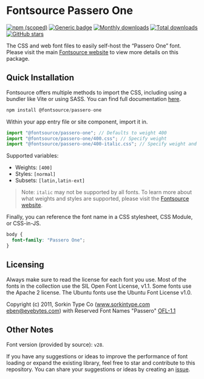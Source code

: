# Fontsource Passero One

[![npm (scoped)](https://img.shields.io/npm/v/@fontsource/passero-one?color=brightgreen)](https://www.npmjs.com/package/@fontsource/passero-one) [![Generic badge](https://img.shields.io/badge/fontsource-passing-brightgreen)](https://github.com/fontsource/fontsource) [![Monthly downloads](https://badgen.net/npm/dm/@fontsource/passero-one)](https://github.com/fontsource/fontsource) [![Total downloads](https://badgen.net/npm/dt/@fontsource/passero-one)](https://github.com/fontsource/fontsource) [![GitHub stars](https://img.shields.io/github/stars/fontsource/fontsource.svg?style=social&label=Star)](https://github.com/fontsource/fontsource/stargazers)

The CSS and web font files to easily self-host the “Passero One” font. Please visit the main [Fontsource website](https://fontsource.org/fonts/passero-one) to view more details on this package.

## Quick Installation

Fontsource offers multiple methods to import the CSS, including using a bundler like Vite or using SASS. You can find full documentation [here](https://fontsource.org/docs/getting-started/introduction).

```javascript
npm install @fontsource/passero-one
```

Within your app entry file or site component, import it in.

```javascript
import "@fontsource/passero-one"; // Defaults to weight 400
import "@fontsource/passero-one/400.css"; // Specify weight
import "@fontsource/passero-one/400-italic.css"; // Specify weight and style
```

Supported variables:
- Weights: `[400]`
- Styles: `[normal]`
- Subsets: `[latin,latin-ext]`

> Note: `italic` may not be supported by all fonts. To learn more about what weights and styles are supported, please visit the [Fontsource website](https://fontsource.org/fonts/passero-one).

Finally, you can reference the font name in a CSS stylesheet, CSS Module, or CSS-in-JS.

```css
body {
  font-family: "Passero One";
}
```

## Licensing
Always make sure to read the license for each font you use. Most of the fonts in the collection use the SIL Open Font License, v1.1. Some fonts use the Apache 2 license. The Ubuntu fonts use the Ubuntu Font License v1.0.

Copyright (c) 2011, Sorkin Type Co (www.sorkintype.com eben@eyebytes.com) with Reserved Font Names "Passero"
[OFL-1.1](https://openfontlicense.org)

## Other Notes
Font version (provided by source): `v28`.

If you have any suggestions or ideas to improve the performance of font loading or expand the existing library, feel free to star and contribute to this repository. You can share your suggestions or ideas by creating an [issue](https://github.com/fontsource/fontsource/issues).